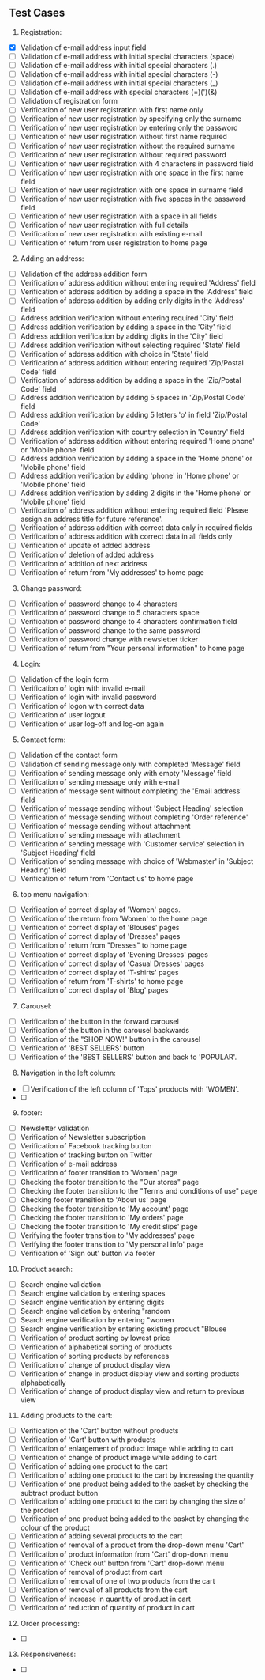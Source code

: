 ## Test Cases

1. Registration:

- [x] Validation of e-mail address input field
- [ ] Validation of e-mail address with initial special characters (space)
- [ ] Validation of e-mail address with initial special characters (.)
- [ ] Validation of e-mail address with initial special characters (-)
- [ ] Validation of e-mail address with initial special characters (_)
- [ ] Validation of e-mail address with special characters (=)(')(&)
- [ ] Validation of registration form
- [ ] Verification of new user registration with first name only
- [ ] Verification of new user registration by specifying only the surname
- [ ] Verification of new user registration by entering only the password
- [ ] Verification of new user registration without first name required
- [ ] Verification of new user registration without the required surname
- [ ] Verification of new user registration without required password
- [ ] Verification of new user registration with 4 characters in password field
- [ ] Verification of new user registration with one space in the first name field
- [ ] Verification of new user registration with one space in surname field
- [ ] Verification of new user registration with five spaces in the password field
- [ ] Verification of new user registration with a space in all fields
- [ ] Verification of new user registration with full details
- [ ] Verification of new user registration with existing e-mail
- [ ] Verification of return from user registration to home page

2. Adding an address:

- [ ] Validation of the address addition form
- [ ] Verification of address addition without entering required 'Address' field
- [ ] Verification of address addition by adding a space in the 'Address' field
- [ ] Verification of address addition by adding only digits in the 'Address' field
- [ ] Address addition verification without entering required 'City' field
- [ ] Address addition verification by adding a space in the 'City' field
- [ ] Address addition verification by adding digits in the 'City' field
- [ ] Address addition verification without selecting required 'State' field
- [ ] Verification of address addition with choice in 'State' field
- [ ] Verification of address addition without entering required 'Zip/Postal Code' field
- [ ] Verification of address addition by adding a space in the 'Zip/Postal Code' field
- [ ] Address addition verification by adding 5 spaces in 'Zip/Postal Code' field
- [ ] Address addition verification by adding 5 letters 'o' in field 'Zip/Postal Code'
- [ ] Address addition verification with country selection in 'Country' field
- [ ] Verification of address addition without entering required 'Home phone' or 'Mobile phone' field
- [ ] Address addition verification by adding a space in the 'Home phone' or 'Mobile phone' field
- [ ] Address addition verification by adding 'phone' in 'Home phone' or 'Mobile phone' field
- [ ] Address addition verification by adding 2 digits in the 'Home phone' or 'Mobile phone' field
- [ ] Verification of address addition without entering required field 'Please assign an address title for future reference'.
- [ ] Verification of address addition with correct data only in required fields
- [ ] Verification of address addition with correct data in all fields only
- [ ] Verification of update of added address
- [ ] Verification of deletion of added address
- [ ] Verification of addition of next address
- [ ] Verification of return from 'My addresses' to home page

3. Change password:

- [ ] Verification of password change to 4 characters
- [ ] Verification of password change to 5 characters space
- [ ] Verification of password change to 4 characters confirmation field
- [ ] Verification of password change to the same password
- [ ] Verification of password change with newsletter ticker
- [ ] Verification of return from "Your personal information" to home page

4. Login:

- [ ] Validation of the login form
- [ ] Verification of login with invalid e-mail
- [ ] Verification of login with invalid password
- [ ] Verification of logon with correct data
- [ ] Verification of user logout
- [ ] Verification of user log-off and log-on again

5. Contact form:

- [ ] Validation of the contact form
- [ ] Validation of sending message only with completed 'Message' field
- [ ] Verification of sending message only with empty 'Message' field
- [ ] Verification of sending message only with e-mail
- [ ] Verification of message sent without completing the 'Email address' field
- [ ] Verification of message sending without 'Subject Heading' selection
- [ ] Verification of message sending without completing 'Order reference'
- [ ] Verification of message sending without attachment
- [ ] Verification of sending message with attachment
- [ ] Verification of sending message with 'Customer service' selection in 'Subject Heading' field
- [ ] Verification of sending message with choice of 'Webmaster' in 'Subject Heading' field
- [ ] Verification of return from 'Contact us' to home page

6. top menu navigation:

- [ ] Verification of correct display of 'Women' pages.
- [ ] Verification of the return from 'Women' to the home page
- [ ] Verification of correct display of 'Blouses' pages
- [ ] Verification of correct display of 'Dresses' pages
- [ ] Verification of return from "Dresses" to home page
- [ ] Verification of correct display of 'Evening Dresses' pages
- [ ] Verification of correct display of 'Casual Dresses' pages
- [ ] Verification of correct display of 'T-shirts' pages
- [ ] Verification of return from 'T-shirts' to home page
- [ ] Verification of correct display of 'Blog' pages

7. Carousel:

- [ ] Verification of the button in the forward carousel
- [ ] Verification of the button in the carousel backwards
- [ ] Verification of the "SHOP NOW!" button in the carousel
- [ ] Verification of 'BEST SELLERS' button
- [ ] Verification of the 'BEST SELLERS' button and back to 'POPULAR'.

8. Navigation in the left column:

- [ ] Verification of the left column of 'Tops' products with 'WOMEN'.
- [ ] 

9. footer:

- [ ] Newsletter validation
- [ ] Verification of Newsletter subscription
- [ ] Verification of Facebook tracking button
- [ ] Verification of tracking button on Twitter
- [ ] Verification of e-mail address
- [ ] Verification of footer transition to 'Women' page
- [ ] Checking the footer transition to the "Our stores" page
- [ ] Checking the footer transition to the "Terms and conditions of use" page
- [ ] Checking footer transition to 'About us' page
- [ ] Checking the footer transition to 'My account' page
- [ ] Checking the footer transition to 'My orders' page
- [ ] Checking the footer transition to 'My credit slips' page
- [ ] Verifying the footer transition to 'My addresses' page
- [ ] Verifying the footer transition to 'My personal info' page
- [ ] Verification of 'Sign out' button via footer

10. Product search:

- [ ] Search engine validation
- [ ] Search engine validation by entering spaces
- [ ] Search engine verification by entering digits
- [ ] Search engine validation by entering "random
- [ ] Search engine verification by entering "women
- [ ] Search engine verification by entering existing product "Blouse
- [ ] Verification of product sorting by lowest price
- [ ] Verification of alphabetical sorting of products
- [ ] Verification of sorting products by references
- [ ] Verification of change of product display view
- [ ] Verification of change in product display view and sorting products alphabetically
- [ ] Verification of change of product display view and return to previous view

11. Adding products to the cart:

- [ ] Verification of the 'Cart' button without products
- [ ] Verification of 'Cart' button with products
- [ ] Verification of enlargement of product image while adding to cart
- [ ] Verification of change of product image while adding to cart
- [ ] Verification of adding one product to the cart 
- [ ] Verification of adding one product to the cart by increasing the quantity
- [ ] Verification of one product being added to the basket by checking the subtract product button
- [ ] Verification of adding one product to the cart by changing the size of the product
- [ ] Verification of one product being added to the basket by changing the colour of the product
- [ ] Verification of adding several products to the cart
- [ ] Verification of removal of a product from the drop-down menu 'Cart'
- [ ] Verification of product information from 'Cart' drop-down menu
- [ ] Verification of 'Check out' button from 'Cart' drop-down menu
- [ ] Verification of removal of product from cart
- [ ] Verification of removal of one of two products from the cart
- [ ] Verification of removal of all products from the cart
- [ ] Verification of increase in quantity of product in cart
- [ ] Verification of reduction of quantity of product in cart

12. Order processing:

- [ ] 

13. Responsiveness:

- [ ]


<!-- 
1. Registration:

- Validation registration form
    - Check the email input field
    - Validation the input field
    - Validation check of an e-mail address with leading (_)(.)(-)(space) characters
    - Validation of e-mail address with special characters (=)(')(&)
    - Check the e-mail address input field with an existing user
- Verification of the correctness of the registration form.
- Verification that a new user can be registered.
- Verification that a user with incorrect data cannot be registered.

2. Login:

- Verification of the correctness of the login form.
- Verification that an existing account can be logged in.
- Verification that you cannot log in with invalid data.

3. Viewing products:

- Verification that the page displays a list of products.
- Verification that you can open the product page when you click on a product.
- Verifying that product information is displayed, such as price, name, photo, etc.

4. Adding products to the basket:

- Verification that a product can be added to the shopping cart.
- Verification of the correct display of the contents of the shopping cart after adding a product.
- Verification that the product price is correctly summed in the basket.

5. Order fulfilment:

- To follow the order fulfilment process, checking the steps such as choosing the delivery address, payment method, etc.
- Checking that the order summary is correct before placing the order.

6. Static pages:

- Verification of the correct display of static pages such as "About Us", "Contact Us", "Terms and Conditions", etc.

7. Wyszukiwanie:

- Verification that the product search works correctly.
- Verification of the display of search results and their compatibility with the query.

8. Responsiveness:

- Verification that the website displays correctly on different devices (computers, tablets, phones). 
-->
